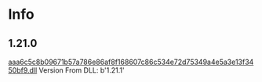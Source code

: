 # Info

## 1.21.0
[aaa6c5c8b09671b57a786e86af8f168607c86c534e72d75349a4e5a3e13f3450bf9.dll](aaa6c5c8b09671b57a786e86af8f168607c86c534e72d75349a4e5a3e13f3450bf9.dll)
Version From DLL: b'1.21.1'
